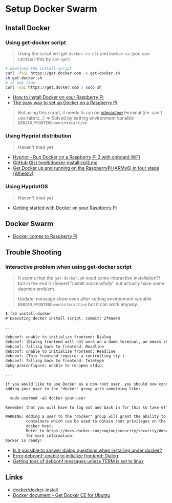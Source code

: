 # Setup Docker Swarm

## Install Docker

### Using get-docker script

> Using the script will get `docker-ce-cli` and `docker-ce` (you can uninstall this by `apt-get`)

```sh
# download the install script
curl -fsSL https://get.docker.com -o get-docker.sh
sh get-docker.sh
# in one line
curl -sSL https://get.docker.com | sudo sh
```

* [How to install Docker on your Raspberry Pi](https://howchoo.com/g/nmrlzmq1ymn/how-to-install-docker-on-your-raspberry-pi)
* [The easy way to set up Docker on a Raspberry Pi](https://medium.freecodecamp.org/the-easy-way-to-set-up-docker-on-a-raspberry-pi-7d24ced073ef)

> But using this script, it needs to run on [interactive](#Interactive-problem-when-using-get-docker-script) terminal (i.e. can't use fabric...) => Solved by setting environment variable `DEBIAN_FRONTEND=noninteractive`

### Using Hypriot distribution

> Haven't tried yet

* [Hypriot - Run Docker on a Raspberry Pi 3 with onboard WiFi](https://blog.hypriot.com/post/run-docker-rpi3-with-wifi/)
* [GitHub Gist tyrell/docker-install-rpi3.md](https://gist.github.com/tyrell/2963c6b121f79096ee0008f5a47cf347)
* [Get Docker up and running on the RaspberryPi (ARMv6) in four steps (Wheezy)](https://github.com/umiddelb/armhf/wiki/Get-Docker-up-and-running-on-the-RaspberryPi-(ARMv6)-in-four-steps-(Wheezy))

### Using HypriotOS

> Haven't tried yet

* [Getting started with Docker on your Raspberry Pi](https://blog.hypriot.com/getting-started-with-docker-on-your-arm-device/)

## Docker Swarm

* [Docker comes to Raspberry Pi](https://www.raspberrypi.org/blog/docker-comes-to-raspberry-pi/)

## Trouble Shooting

### Interactive problem when using get-docker script

> It seems that the `get-docker.sh` need some interactive installation?! but in the end it showed "install successfully" but actually have some daemon problem.
>
> Update: message show even after setting environment variable `DEBIAN_FRONTEND=noninteractive` but it can work anyway.

```txt
$ fab install-docker
# Executing docker install script, commit: 2f4ae48

...

debconf: unable to initialize frontend: Dialog
debconf: (Dialog frontend will not work on a dumb terminal, an emacs shell buffer, or without a controlling terminal.)
debconf: falling back to frontend: Readline
debconf: unable to initialize frontend: Readline
debconf: (This frontend requires a controlling tty.)
debconf: falling back to frontend: Teletype
dpkg-preconfigure: unable to re-open stdin:

...

If you would like to use Docker as a non-root user, you should now consider
adding your user to the "docker" group with something like:

  sudo usermod -aG docker your-user

Remember that you will have to log out and back in for this to take effect!

WARNING: Adding a user to the "docker" group will grant the ability to run
         containers which can be used to obtain root privileges on the
         docker host.
         Refer to https://docs.docker.com/engine/security/security/#docker-daemon-attack-surface
         for more information.
Docker is ready!
```

* [Is it possible to answer dialog questions when installing under docker?](https://stackoverflow.com/questions/22466255/is-it-possible-to-answer-dialog-questions-when-installing-under-docker)
* [Error debconf: unable to initialize frontend: Dialog](https://github.com/moby/moby/issues/27988)
* [Getting tons of debconf messages unless TERM is set to linux](https://github.com/phusion/baseimage-docker/issues/58)

## Links

* [docker/docker-install](https://github.com/docker/docker-install)
* [Docker document - Get Docker CE for Ubuntu](https://docs.docker.com/install/linux/docker-ce/ubuntu/)
